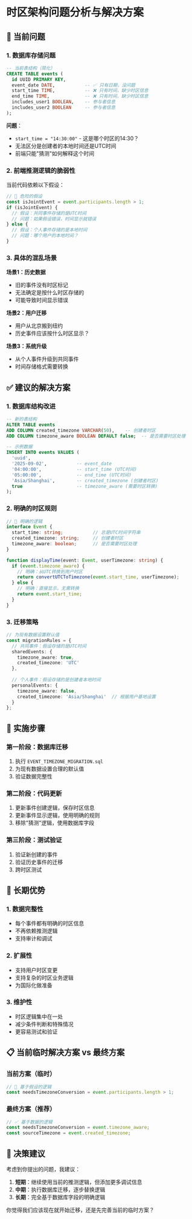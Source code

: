 # 时区架构问题分析与解决方案

## 🚨 当前问题

### 1. 数据库存储问题
```sql
-- 当前表结构（简化）
CREATE TABLE events (
  id UUID PRIMARY KEY,
  event_date DATE,           -- ✅ 只有日期，没问题
  start_time TIME,           -- ❌ 只有时间，缺少时区信息
  end_time TIME,             -- ❌ 只有时间，缺少时区信息
  includes_user1 BOOLEAN,    -- 参与者信息
  includes_user2 BOOLEAN     -- 参与者信息
);
```

**问题**：
- `start_time = "14:30:00"` - 这是哪个时区的14:30？
- 无法区分是创建者的本地时间还是UTC时间
- 前端只能"猜测"如何解释这个时间

### 2. 前端推测逻辑的脆弱性
当前代码依赖以下假设：
```typescript
// 🚨 危险的假设
const isJointEvent = event.participants.length > 1;
if (isJointEvent) {
  // 假设：共同事件存储的是UTC时间
  // 问题：如果假设错误，时间显示就错误
} else {
  // 假设：个人事件存储的是本地时间
  // 问题：哪个用户的本地时间？
}
```

### 3. 具体的混乱场景

**场景1：历史数据**
- 旧的事件没有时区标记
- 无法确定是按什么时区存储的
- 可能导致时间显示错误

**场景2：用户迁移**
- 用户从北京搬到纽约
- 历史事件应该按什么时区显示？

**场景3：系统升级**
- 从个人事件升级到共同事件
- 时间存储格式需要转换

## ✅ 建议的解决方案

### 1. 数据库结构改进
```sql
-- 新的表结构
ALTER TABLE events 
ADD COLUMN created_timezone VARCHAR(50),    -- 创建者时区
ADD COLUMN timezone_aware BOOLEAN DEFAULT false;  -- 是否需要时区处理

-- 示例数据
INSERT INTO events VALUES (
  'uuid',
  '2025-09-02',           -- event_date
  '04:00:00',             -- start_time (UTC时间)
  '05:00:00',             -- end_time (UTC时间)  
  'Asia/Shanghai',        -- created_timezone (创建者时区)
  true                    -- timezone_aware (需要时区转换)
);
```

### 2. 明确的时区规则
```typescript
// 🎯 明确的逻辑
interface Event {
  start_time: string;           // 总是UTC时间字符串
  created_timezone: string;     // 创建者时区
  timezone_aware: boolean;      // 是否需要时区处理
}

function displayTime(event: Event, userTimezone: string) {
  if (event.timezone_aware) {
    // 明确：从UTC转换到用户时区
    return convertUTCToTimezone(event.start_time, userTimezone);
  } else {
    // 明确：直接显示，无需转换
    return event.start_time;
  }
}
```

### 3. 迁移策略
```typescript
// 为现有数据设置默认值
const migrationRules = {
  // 共同事件：假设存储的是UTC时间
  sharedEvents: {
    timezone_aware: true,
    created_timezone: 'UTC'
  },
  
  // 个人事件：假设存储的是创建者本地时间
  personalEvents: {
    timezone_aware: false,
    created_timezone: 'Asia/Shanghai'  // 根据用户基地设置
  }
};
```

## 🔧 实施步骤

### 第一阶段：数据库迁移
1. 执行 `EVENT_TIMEZONE_MIGRATION.sql`
2. 为现有数据设置合理的默认值
3. 验证数据完整性

### 第二阶段：代码更新
1. 更新事件创建逻辑，保存时区信息
2. 更新事件显示逻辑，使用明确的规则
3. 移除"猜测"逻辑，使用数据库字段

### 第三阶段：测试验证
1. 验证新创建的事件
2. 验证历史事件的迁移
3. 跨时区测试

## 🎯 长期优势

### 1. 数据完整性
- 每个事件都有明确的时区信息
- 不再依赖推测逻辑
- 支持审计和调试

### 2. 扩展性
- 支持用户时区变更
- 支持复杂的时区业务逻辑
- 为国际化做准备

### 3. 维护性
- 时区逻辑集中在一处
- 减少条件判断和特殊情况
- 更容易测试和验证

## 📋 当前临时解决方案 vs 最终方案

### 当前方案（临时）
```typescript
// 🚨 基于假设的逻辑
const needsTimezoneConversion = event.participants.length > 1;
```

### 最终方案（推荐）
```typescript
// ✅ 基于数据的逻辑
const needsTimezoneConversion = event.timezone_aware;
const sourceTimezone = event.created_timezone;
```

## 🤔 决策建议

考虑到你提出的问题，我建议：

1. **短期**：继续使用当前的推测逻辑，但添加更多调试信息
2. **中期**：执行数据库迁移，逐步替换逻辑
3. **长期**：完全基于数据库字段的明确逻辑

你觉得我们应该现在就开始迁移，还是先完善当前的临时方案？
